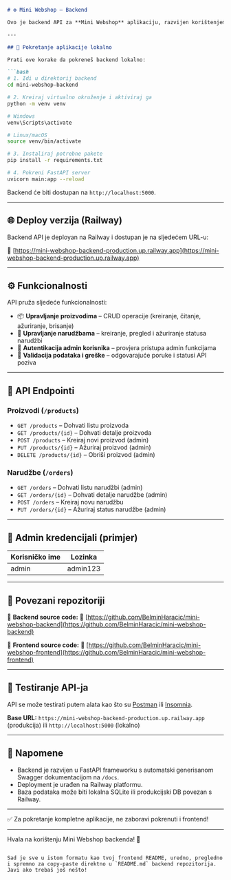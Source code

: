 
````markdown
# ⚙️ Mini Webshop – Backend

Ovo je backend API za **Mini Webshop** aplikaciju, razvijen korištenjem FastAPI frameworka. Backend omogućava upravljanje proizvodima, narudžbama i korisnicima, te komunikaciju sa frontend aplikacijom.

---

## 🚀 Pokretanje aplikacije lokalno

Prati ove korake da pokreneš backend lokalno:

```bash
# 1. Idi u direktorij backend
cd mini-webshop-backend

# 2. Kreiraj virtualno okruženje i aktiviraj ga
python -m venv venv

# Windows
venv\Scripts\activate

# Linux/macOS
source venv/bin/activate

# 3. Instaliraj potrebne pakete
pip install -r requirements.txt

# 4. Pokreni FastAPI server
uvicorn main:app --reload
````

Backend će biti dostupan na `http://localhost:5000`.

---

## 🌐 Deploy verzija (Railway)

Backend API je deployan na Railway i dostupan je na sljedećem URL-u:

🔗 [https://mini-webshop-backend-production.up.railway.app](https://mini-webshop-backend-production.up.railway.app)

---

## ⚙️ Funkcionalnosti

API pruža sljedeće funkcionalnosti:

* 📦 **Upravljanje proizvodima** – CRUD operacije (kreiranje, čitanje, ažuriranje, brisanje)
* 🛒 **Upravljanje narudžbama** – kreiranje, pregled i ažuriranje statusa narudžbi
* 🔐 **Autentikacija admin korisnika** – provjera pristupa admin funkcijama
* 🧩 **Validacija podataka i greške** – odgovarajuće poruke i statusi API poziva

---

## 🔗 API Endpointi

### Proizvodi (`/products`)

* `GET /products` – Dohvati listu proizvoda
* `GET /products/{id}` – Dohvati detalje proizvoda
* `POST /products` – Kreiraj novi proizvod (admin)
* `PUT /products/{id}` – Ažuriraj proizvod (admin)
* `DELETE /products/{id}` – Obriši proizvod (admin)

### Narudžbe (`/orders`)

* `GET /orders` – Dohvati listu narudžbi (admin)
* `GET /orders/{id}` – Dohvati detalje narudžbe (admin)
* `POST /orders` – Kreiraj novu narudžbu
* `PUT /orders/{id}` – Ažuriraj status narudžbe (admin)

---

## 👤 Admin kredencijali (primjer)

| Korisničko ime | Lozinka  |
| -------------- | -------- |
| admin          | admin123 |

---

## 📁 Povezani repozitoriji

📁 **Backend source code:**
🔗 [https://github.com/BelminHaracic/mini-webshop-backend](https://github.com/BelminHaracic/mini-webshop-backend)

📁 **Frontend source code:**
🔗 [https://github.com/BelminHaracic/mini-webshop-frontend](https://github.com/BelminHaracic/mini-webshop-frontend)

---

## 🧪 Testiranje API-ja

API se može testirati putem alata kao što su [Postman](https://www.postman.com/) ili [Insomnia](https://insomnia.rest/).

**Base URL:**
`https://mini-webshop-backend-production.up.railway.app` (produkcija)
ili
`http://localhost:5000` (lokalno)

---

## 📝 Napomene

* Backend je razvijen u FastAPI frameworku s automatski generisanom Swagger dokumentacijom na `/docs`.
* Deployment je urađen na Railway platformu.
* Baza podataka može biti lokalna SQLite ili produkcijski DB povezan s Railway.

---

✅ Za pokretanje kompletne aplikacije, ne zaboravi pokrenuti i frontend!

---

Hvala na korištenju Mini Webshop backenda! 🚀

```

Sad je sve u istom formatu kao tvoj frontend README, uredno, pregledno i spremno za copy-paste direktno u `README.md` backend repozitorija.  
Javi ako trebaš još nešto!
```

